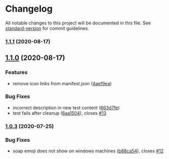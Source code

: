 # Changelog

All notable changes to this project will be documented in this file. See [standard-version](https://github.com/conventional-changelog/standard-version) for commit guidelines.

### [1.1.1](https://github.com/niallpaterson/cleanup-react-app/compare/v1.1.0...v1.1.1) (2020-08-17)

## [1.1.0](https://github.com/niallpaterson/cleanup-react-app/compare/v1.0.3...v1.1.0) (2020-08-17)


### Features

* remove icon links from manifest.json ([4aef9ea](https://github.com/niallpaterson/cleanup-react-app/commit/4aef9ea848c677d1520132c7c96e6a09355b5fad))


### Bug Fixes

* incorrect description in new test content ([663d7fe](https://github.com/niallpaterson/cleanup-react-app/commit/663d7fe9ffb6d93e6ecc260e6f23c1c8d5b97a9f))
* test fails after cleanup ([6aa1504](https://github.com/niallpaterson/cleanup-react-app/commit/6aa15048b0028e21fbdcbf401908e421b9bad18f)), closes [#13](https://github.com/niallpaterson/cleanup-react-app/issues/13)

### [1.0.3](https://github.com/niallpaterson/cleanup-react-app/compare/v1.0.2...v1.0.3) (2020-07-25)


### Bug Fixes

* soap emoji does not show on windows machines ([b88ca54](https://github.com/niallpaterson/cleanup-react-app/commit/b88ca54edac98208dec7fa0dda738e3ad5a34213)), closes [#12](https://github.com/niallpaterson/cleanup-react-app/issues/12)
